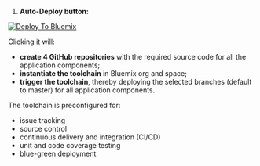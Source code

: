 
1. **Auto-Deploy button:**

  [![Deploy To Bluemix](./.bluemix/create_toolchain_button.png)](https://new-console.ng.bluemix.net/devops/setup/deploy/?repository=https%3A//github.com/wickedpaper/demotoolchain.git)

  Clicking it will:
  * **create 4 GitHub repositories** with the required source code for all the application components;
  * **instantiate the toolchain** in Bluemix org and space;
  * **trigger the toolchain**, thereby deploying the selected branches (default to master) for all application components.


The toolchain is preconfigured for:

- issue tracking
- source control
- continuous delivery and integration (CI/CD)
- unit and code coverage testing
- blue-green deployment

